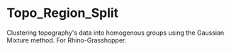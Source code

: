 # Topo_Region_Split
Clustering topography's data into homogenous groups using the Gaussian Mixture method. For Rhino-Grasshopper.
